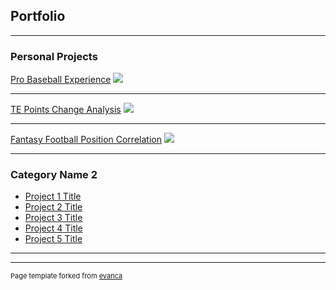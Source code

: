 ## Portfolio

---

### Personal Projects

[Pro Baseball Experience]( https://clarkbar36.shinyapps.io/Pro_Baseball_Experience_Hub/)
<img src="images/dummy_thumbnail.jpg?raw=true"/>

---
[TE Points Change Analysis](/pdf/TE_Change.pdf)
<img src="images/dummy_thumbnail.jpg?raw=true"/>

---
[Fantasy Football Position Correlation](http://example.com/)
<img src="images/dummy_thumbnail.jpg?raw=true"/>

---

### Category Name 2

- [Project 1 Title](http://example.com/)
- [Project 2 Title](http://example.com/)
- [Project 3 Title](http://example.com/)
- [Project 4 Title](http://example.com/)
- [Project 5 Title](http://example.com/)

---




---
<p style="font-size:11px">Page template forked from <a href="https://github.com/evanca/quick-portfolio">evanca</a></p>
<!-- Remove above link if you don't want to attibute -->
